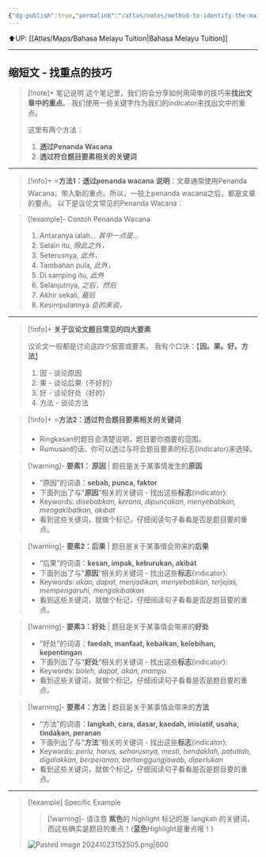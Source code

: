 ```yaml
---
{"dg-publish":true,"permalink":"/atlas/notes/method-to-identify-the-main-points-bm/"}
---
```


⬆️UP: [[Atlas/Maps/Bahasa Melayu Tuition\|Bahasa Melayu Tuition]]

---
## 缩短文 - 找重点的技巧

> [!note]+ 笔记说明
> 这个笔记里，我们将会分享如何用简单的技巧来**找出文章中的重点**。
> 我们使用一些关键字作为我们的indicator来找出文中的重点。
> 
> 这里有两个方法：
> 1. **透过Penanda Wacana**
> 2. **透过符合题目要素相关的关键词**

---
> [!info]+ ⭐**方法1：透过penanda wacana**
> **说明**：文章通常使用Penanda Wacana，带入新的重点。所以，一般上penanda wacana之后，都是文章的要点。
> 以下是议论文常见的Penanda Wacana：

>[!example]- Contoh Penanda Wacana
> 1. Antaranya ialah... *其中一点是...*
> 2. Selain itu,  *除此之外，*
> 3. Seterusnya,  *此外，*
> 4. Tambahan pula,  *此外，*
> 5. Di samping itu, *此外*
> 6. Selanjutnya,   *之后，然后*
> 7. Akhir sekali,   *最后*
> 8. Kesimpulannya *总的来说，*

---

> [!info]+ **关于议论文题目常见的四大要素**
> 
> 议论文一般都是讨论这四个层面或要素。
> 我有个口诀：【**因。果。好。方法**】
> 1. 因 - 谈论原因
> 2. 果 - 谈论后果（不好的）
> 3. 好 - 谈论好处（好的）
> 4. 方法 - 谈论方法
 
> [!info]+ ⭐**方法2：透过符合题目要素相关的关键词**
> - Ringkasan的题目会清楚说明，题目要你摘要的范围。
> - Rumusan的话，你可以透过与符合题目要素的标志(Indicator)来选择。

> [!warning]- **要素1： 原因** |  题目是关于某事情发生的**原因**
> - “原因”的词语：**sebab, punca, faktor**
> - 下面列出了与"**原因**“相关的关键词 - 找出这些**标志**(indicator): 
> - Keywords: *disebabkan, kerana, dipuncakan, menyebabkan, mengakibatkan, akibat*
> - 看到这些关键词，就做个标记，仔细阅读句子看看是否是题目要的重点。

> [!warning]- **要素2：后果** | 题目是关于某事情会带来的**后果**
> - “后果”的词语：**kesan, impak, keburukan, akibat**
> - 下面列出了与"**原因**“相关的关键词 - 找出这些**标志**(indicator): 
>  -  Keywords: *akan, dapat, menjadikan, menyebabkan, terjejas, mempengaruhi, mengakibatkan*
>  - 看到这些关键词，就做个标记，仔细阅读句子看看是否是题目要的重点。

> [!warning]- **要素3：好处** | 题目是关于某事情会带来的**好处**
> - “好处”的词语：**faedah, manfaat, kebaikan, kelebihan, kepentingan**
> - 下面列出了与"**好处**“相关的关键词 - 找出这些**标志**(indicator): 
>  -  Keywords: *boleh, dapat, akan, mampu*
>  - 看到这些关键词，就做个标记，仔细阅读句子看看是否是题目要的重点。

> [!warning]- **要素4：方法** | 题目是关于某事情会带来的**方法**
> - “方法”的词语：**langkah, cara, dasar, kaedah, inisiatif, usaha, tindakan, peranan**
> - 下面列出了与"**方法**“相关的关键词 - 找出这些**标志**(indicator): 
>  -  Keywords: *perlu, harus, seharusnya, mesti, hendaklah, patutlah, digalakkan, berperanan, bertanggungjawab, diperlukan*
>  - 看到这些关键词，就做个标记，仔细阅读句子看看是否是题目要的重点。

---
> [!example] Specific Example
> > [!warning]- 请注意 **紫色**的 highlight 标记的是 langkah 的关键词，而这些确实是题目的重点！(**蓝色**Highlight是重点哦！)
>
> ![Pasted image 20241023152505.png|600](/img/user/Atlas/Utilities/Images/Pasted%20image%2020241023152505.png)